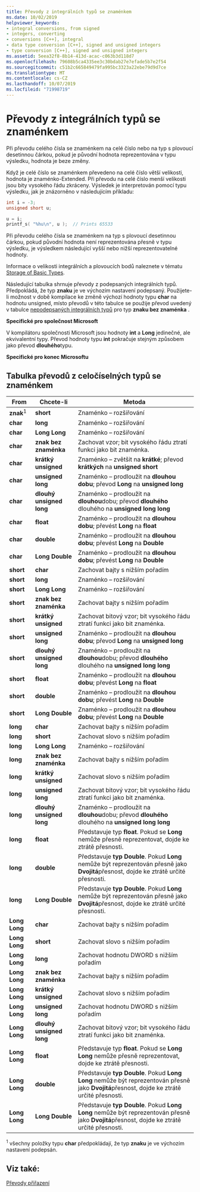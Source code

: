```yaml
---
title: Převody z integrálních typů se znaménkem
ms.date: 10/02/2019
helpviewer_keywords:
- integral conversions, from signed
- integers, converting
- conversions [C++], integral
- data type conversion [C++], signed and unsigned integers
- type conversion [C++], signed and unsigned integers
ms.assetid: 5eea32f8-8b14-413d-acac-c063b3d118d7
ms.openlocfilehash: 79608b5ca4335ee3c30bdab27e7efade5b7e2f54
ms.sourcegitcommit: c51b2c665849479fa995bc3323a22ebe79d9d7ce
ms.translationtype: MT
ms.contentlocale: cs-CZ
ms.lasthandoff: 10/07/2019
ms.locfileid: "71998719"
---
```

# <a name="conversions-from-signed-integral-types"></a>Převody z integrálních typů se znaménkem

Při převodu celého čísla se znaménkem na celé číslo nebo na typ s plovoucí desetinnou čárkou, pokud je původní hodnota reprezentována v typu výsledku, hodnota je beze změny.

Když je celé číslo se znaménkem převedeno na celé číslo větší velikosti, hodnota je znaménko-Extended. Při převodu na celé číslo menší velikosti jsou bity vysokého řádu zkráceny. Výsledek je interpretován pomocí typu výsledku, jak je znázorněno v následujícím příkladu:

```C
int i = -3;
unsigned short u;

u = i;
printf_s( "%hu\n", u );  // Prints 65533
```

Při převodu celého čísla se znaménkem na typ s plovoucí desetinnou čárkou, pokud původní hodnota není reprezentována přesně v typu výsledku, je výsledkem následující vyšší nebo nižší reprezentovatelné hodnoty.

Informace o velikosti integrálních a plovoucích bodů naleznete v tématu [Storage of Basic Types](../c-language/storage-of-basic-types.md).

Následující tabulka shrnuje převody z podepsaných integrálních typů. Předpokládá, že typ **znaku** je ve výchozím nastavení podepsaný. Použijete-li možnost v době kompilace ke změně výchozí hodnoty typu **char** na hodnotu unsigned, místo převodů v této tabulce se použije převod uvedený v tabulce [nepodepsaných integrálních typů](../c-language/conversions-from-unsigned-integral-types.md) pro typ **znaku bez znaménka** .

**Specifické pro společnost Microsoft**

V kompilátoru společnosti Microsoft jsou hodnoty **int** a **Long** jedinečné, ale ekvivalentní typy. Převod hodnoty typu **int** pokračuje stejným způsobem jako převod **dlouhého**typu.

**Specifické pro konec Microsoftu**

## <a name="table-of-conversions-from-signed-integral-types"></a>Tabulka převodů z celočíselných typů se znaménkem

|From|Chcete-li|Metoda|
|----------|--------|------------|
|**znak**<sup>1</sup>|**short**|Znaménko – rozšiřování|
|**char**|**long**|Znaménko – rozšiřování|
|**char**|**Long Long**|Znaménko – rozšiřování|
|**char**|**znak bez znaménka**|Zachovat vzor; bit vysokého řádu ztratí funkci jako bit znaménka.|
|**char**|**krátký unsigned**|Znaménko – zvětšit na **krátké**; převod **krátkých** na **unsigned short**|
|**char**|**unsigned long**|Znaménko – prodloužit na **dlouhou dobu**; převod **Long** na **unsigned long**|
|**char**|**dlouhý unsigned long**|Znaménko – prodloužit na **dlouhou**dobu; převod **dlouhého** dlouhého na **unsigned long long**|
|**char**|**float**|Znaménko – prodloužit na **dlouhou dobu**; převést **Long** na **float**|
|**char**|**double**|Znaménko – prodloužit na **dlouhou dobu**; převést **Long** na **Double**|
|**char**|**Long Double**|Znaménko – prodloužit na **dlouhou dobu**; převést **Long** na **Double**|
|**short**|**char**|Zachovat bajty s nižším pořadím|
|**short**|**long**|Znaménko – rozšiřování|
|**short**|**Long Long**|Znaménko – rozšiřování|
|**short**|**znak bez znaménka**|Zachovat bajty s nižším pořadím|
|**short**|**krátký unsigned**|Zachovat bitový vzor; bit vysokého řádu ztratí funkci jako bit znaménka.|
|**short**|**unsigned long**|Znaménko – prodloužit na **dlouhou dobu**; převod **Long** na **unsigned long**|
|**short**|**dlouhý unsigned long**|Znaménko – prodloužit na **dlouhou**dobu; převod **dlouhého** dlouhého na **unsigned long long**|
|**short**|**float**|Znaménko – prodloužit na **dlouhou dobu**; převést **Long** na **float**|
|**short**|**double**|Znaménko – prodloužit na **dlouhou dobu**; převést **Long** na **Double**|
|**short**|**Long Double**|Znaménko – prodloužit na **dlouhou dobu**; převést **Long** na **Double**|
|**long**|**char**|Zachovat bajty s nižším pořadím|
|**long**|**short**|Zachovat slovo s nižším pořadím|
|**long**|**Long Long**|Znaménko – rozšiřování|
|**long**|**znak bez znaménka**|Zachovat bajty s nižším pořadím|
|**long**|**krátký unsigned**|Zachovat slovo s nižším pořadím|
|**long**|**unsigned long**|Zachovat bitový vzor; bit vysokého řádu ztratí funkci jako bit znaménka.|
|**long**|**dlouhý unsigned long**|Znaménko – prodloužit na **dlouhou**dobu; převod **dlouhého** dlouhého na **unsigned long long**|
|**long**|**float**|Představuje typ **float**. Pokud se **Long** nemůže přesně reprezentovat, dojde ke ztrátě přesnosti.|
|**long**|**double**|Představuje **typ Double**. Pokud **Long** nemůže být reprezentován přesně jako **Dvojitá**přesnost, dojde ke ztrátě určité přesnosti.|
|**long**|**Long Double**|Představuje **typ Double**. Pokud **Long** nemůže být reprezentován přesně jako **Dvojitá**přesnost, dojde ke ztrátě určité přesnosti.|
|**Long Long**|**char**|Zachovat bajty s nižším pořadím|
|**Long Long**|**short**|Zachovat slovo s nižším pořadím|
|**Long Long**|**long**|Zachovat hodnotu DWORD s nižším pořadím|
|**Long Long**|**znak bez znaménka**|Zachovat bajty s nižším pořadím|
|**Long Long**|**krátký unsigned**|Zachovat slovo s nižším pořadím|
|**Long Long**|**unsigned long**|Zachovat hodnotu DWORD s nižším pořadím|
|**Long Long**|**dlouhý unsigned long**|Zachovat bitový vzor; bit vysokého řádu ztratí funkci jako bit znaménka.|
|**Long Long**|**float**|Představuje typ **float**. Pokud se **Long Long** nemůže přesně reprezentovat, dojde ke ztrátě přesnosti.|
|**Long Long**|**double**|Představuje **typ Double**. Pokud **Long Long** nemůže být reprezentován přesně jako **Dvojitá**přesnost, dojde ke ztrátě určité přesnosti.|
|**Long Long**|**Long Double**|Představuje **typ Double**. Pokud **Long Long** nemůže být reprezentován přesně jako **Dvojitá**přesnost, dojde ke ztrátě určité přesnosti.|

<sup>1</sup> všechny položky typu **char** předpokládají, že typ **znaku** je ve výchozím nastavení podepsán.

## <a name="see-also"></a>Viz také:

[Převody přiřazení](../c-language/assignment-conversions.md)

